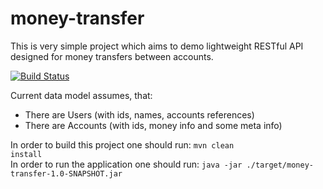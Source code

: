 # money-transfer
This is very simple project which aims to demo lightweight RESTful API designed for money transfers between accounts.

[![Build Status](https://travis-ci.org/pvasilyev/money-transfer.svg?branch=master)](https://travis-ci.org/pvasilyev/money-transfer)

Current data model assumes, that:
* There are Users (with ids, names, accounts references)
* There are Accounts (with ids, money info and some meta info)

In order to build this project one should run: <code>mvn clean install</code>
<br/>
In order to run the application one should run: <code>java -jar ./target/money-transfer-1.0-SNAPSHOT.jar</code>

